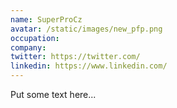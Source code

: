 ```yaml
---
name: SuperProCz
avatar: /static/images/new_pfp.png
occupation: 
company: 
twitter: https://twitter.com/
linkedin: https://www.linkedin.com/
---
```


Put some text here...
